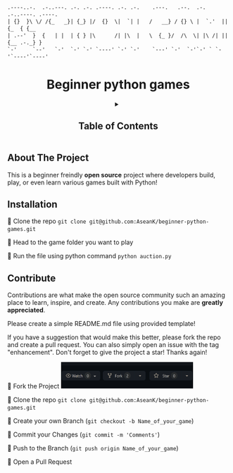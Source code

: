 ```
.----..-.  .-..---. .-. .-. .----. .-. .-.    .---.   .--.  .-.   .-..----. .----.
| {}  }\ \/ /{_   _}| {_} |/  {}  \|  `| |   /   __} / {} \ |  `.'  || {_  { {__  
| .--'  }  {   | |  | { } |\      /| |\  |   \  {_ }/  /\  \| |\ /| || {__ .-._} }
`-'     `--'   `-'  `-' `-' `----' `-' `-'    `---' `-'  `-'`-' ` `-'`----'`----' 
```

<h1 align="center">Beginner python games</h1>

<!-- Table of Contents -->
<!-- Please update when you're contributing -->
<div align="center">
<details>
    <summary><h2>Table of Contents</h2></summary>
  <ol>
    <li><a href="/auction">Auction</a></li>
    <li><a href="/black_jack">BlackJack</a></li>
    <li><a href="/board_filling_game">Board filling game</a></li>
    <li><a href="/calculator">Calculator</a></li>
    <li><a href="/encoding">Encoding</a></li>
    <li><a href="/hangman">Hang Man</a></li>
    <li><a href="/rock_paper_scissors">Rock Paper Scissor</a></li>
  </ol>
</details>
</div>

## About The Project
This is a beginner freindly **open source** project where developers build, play, or even learn various games built with Python!

## Installation

:rice_ball: Clone the repo `git clone git@github.com:AseanK/beginner-python-games.git`

:rice_ball: Head to the game folder you want to play

:rice_ball: Run the file using python command `python auction.py`


## Contribute

Contributions are what make the open source community such an amazing place to learn, inspire, and create. Any contributions you make are **greatly appreciated**.

Please create a simple README.md file using provided template!

If you have a suggestion that would make this better, please fork the repo and create a pull request. You can also simply open an issue with the tag "enhancement".
Don't forget to give the project a star! Thanks again!

:rice_ball: Fork the Project
    <img src="/images/fork.png" width="300" height="60">
    
:rice_ball: Clone the repo `git clone git@github.com:AseanK/beginner-python-games.git`

:rice_ball: Create your own Branch (`git checkout -b Name_of_your_game`)

:rice_ball: Commit your Changes (`git commit -m 'Comments'`)

:rice_ball: Push to the Branch (`git push origin Name_of_your_game`)

:rice_ball: Open a Pull Request


